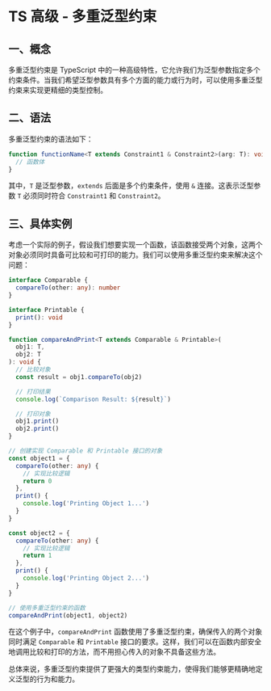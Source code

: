 # TS 高级 - 多重泛型约束

## 一、概念

多重泛型约束是 TypeScript 中的一种高级特性，它允许我们为泛型参数指定多个约束条件。当我们希望泛型参数具有多个方面的能力或行为时，可以使用多重泛型约束来实现更精细的类型控制。

## 二、语法

多重泛型约束的语法如下：

```typescript
function functionName<T extends Constraint1 & Constraint2>(arg: T): void {
  // 函数体
}
```

其中，`T` 是泛型参数，`extends` 后面是多个约束条件，使用 `&` 连接。这表示泛型参数 `T` 必须同时符合 `Constraint1` 和 `Constraint2`。

## 三、具体实例

考虑一个实际的例子，假设我们想要实现一个函数，该函数接受两个对象，这两个对象必须同时具备可比较和可打印的能力。我们可以使用多重泛型约束来解决这个问题：

```typescript
interface Comparable {
  compareTo(other: any): number
}

interface Printable {
  print(): void
}

function compareAndPrint<T extends Comparable & Printable>(
  obj1: T,
  obj2: T
): void {
  // 比较对象
  const result = obj1.compareTo(obj2)

  // 打印结果
  console.log(`Comparison Result: ${result}`)

  // 打印对象
  obj1.print()
  obj2.print()
}

// 创建实现 Comparable 和 Printable 接口的对象
const object1 = {
  compareTo(other: any) {
    // 实现比较逻辑
    return 0
  },
  print() {
    console.log('Printing Object 1...')
  }
}

const object2 = {
  compareTo(other: any) {
    // 实现比较逻辑
    return 1
  },
  print() {
    console.log('Printing Object 2...')
  }
}

// 使用多重泛型约束的函数
compareAndPrint(object1, object2)
```

在这个例子中，`compareAndPrint` 函数使用了多重泛型约束，确保传入的两个对象同时满足 `Comparable` 和 `Printable` 接口的要求。这样，我们可以在函数内部安全地调用比较和打印的方法，而不用担心传入的对象不具备这些方法。

总体来说，多重泛型约束提供了更强大的类型约束能力，使得我们能够更精确地定义泛型的行为和能力。
